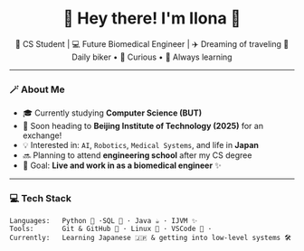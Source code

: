 <h1 align="center">🌸 Hey there! I'm Ilona 🌸</h1>

<p align="center">
  🧋 CS Student | 💻 Future Biomedical Engineer | ✈️ Dreaming of traveling
  🚴 Daily biker • 🧠 Curious • 🌱 Always learning
</p>

---

### 🪄 About Me

- 🎓 Currently studying **Computer Science (BUT)**
- 🏫 Soon heading to **Beijing Institute of Technology (2025)** for an exchange!
- 💡 Interested in: `AI`, `Robotics`, `Medical Systems`, and life in **Japan**
- 🔜 Planning to attend **engineering school** after my CS degree
- 🗾 Goal: **Live and work in as a biomedical engineer** ✨

---

### 💻 Tech Stack

```text
Languages:   Python 🐍 ·SQL 🧠 · Java ☕ · IJVM ✨
Tools:       Git & GitHub 🐙 · Linux 🐧 · VSCode 🎨 · 
Currently:   Learning Japanese 🇯🇵 & getting into low-level systems 🛠️
